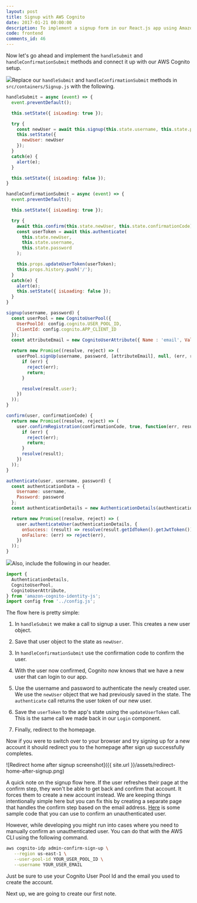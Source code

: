 ```yaml
---
layout: post
title: Signup with AWS Cognito
date: 2017-01-21 00:00:00
description: To implement a signup form in our React.js app using Amazon Cognito we are going to use the amazon-cognito-identity-js NPM package. We are going to call the signUp method to sign a user up and call the confirmRegistration method with the confirmation cade to complete the process.
code: frontend
comments_id: 46
---
```


Now let's go ahead and implement the `handleSubmit` and `handleConfirmationSubmit` methods and connect it up with our AWS Cognito setup.

<img class="code-marker" src="{{ site.url }}/assets/s.png" />Replace our `handleSubmit` and `handleConfirmationSubmit` methods in `src/containers/Signup.js` with the following.

``` javascript
handleSubmit = async (event) => {
  event.preventDefault();

  this.setState({ isLoading: true });

  try {
    const newUser = await this.signup(this.state.username, this.state.password);
    this.setState({
      newUser: newUser
    });
  }
  catch(e) {
    alert(e);
  }

  this.setState({ isLoading: false });
}

handleConfirmationSubmit = async (event) => {
  event.preventDefault();

  this.setState({ isLoading: true });

  try {
    await this.confirm(this.state.newUser, this.state.confirmationCode);
    const userToken = await this.authenticate(
      this.state.newUser,
      this.state.username,
      this.state.password
    );

    this.props.updateUserToken(userToken);
    this.props.history.push('/');
  }
  catch(e) {
    alert(e);
    this.setState({ isLoading: false });
  }
}

signup(username, password) {
  const userPool = new CognitoUserPool({
    UserPoolId: config.cognito.USER_POOL_ID,
    ClientId: config.cognito.APP_CLIENT_ID
  });
  const attributeEmail = new CognitoUserAttribute({ Name : 'email', Value : username });

  return new Promise((resolve, reject) => (
    userPool.signUp(username, password, [attributeEmail], null, (err, result) => {
      if (err) {
        reject(err);
        return;
      }

      resolve(result.user);
    })
  ));
}

confirm(user, confirmationCode) {
  return new Promise((resolve, reject) => (
    user.confirmRegistration(confirmationCode, true, function(err, result) {
      if (err) {
        reject(err);
        return;
      }
      resolve(result);
    })
  ));
}

authenticate(user, username, password) {
  const authenticationData = {
    Username: username,
    Password: password
  };
  const authenticationDetails = new AuthenticationDetails(authenticationData);

  return new Promise((resolve, reject) => (
    user.authenticateUser(authenticationDetails, {
      onSuccess: (result) => resolve(result.getIdToken().getJwtToken()),
      onFailure: (err) => reject(err),
    })
  ));
}
```

<img class="code-marker" src="{{ site.url }}/assets/s.png" />Also, include the following in our header.

``` javascript
import {
  AuthenticationDetails,
  CognitoUserPool,
  CognitoUserAttribute,
} from 'amazon-cognito-identity-js';
import config from '../config.js';
```

The flow here is pretty simple:

1. In `handleSubmit` we make a call to signup a user. This creates a new user object.

2. Save that user object to the state as `newUser`.

3. In `handleConfirmationSubmit` use the confirmation code to confirm the user.

4. With the user now confirmed, Cognito now knows that we have a new user that can login to our app.

5. Use the username and password to authenticate the newly created user. We use the `newUser` object that we had previously saved in the state. The `authenticate` call returns the user token of our new user.

6. Save the `userToken` to the app's state using the `updateUserToken` call. This is the same call we made back in our `Login` component.

7. Finally, redirect to the homepage.

Now if you were to switch over to your browser and try signing up for a new account it should redirect you to the homepage after sign up successfully completes.

![Redirect home after signup screenshot]({{ site.url }}/assets/redirect-home-after-signup.png)

A quick note on the signup flow here. If the user refreshes their page at the confirm step, they won't be able to get back and confirm that account. It forces them to create a new account instead. We are keeping things intentionally simple here but you can fix this by creating a separate page that handles the confirm step based on the email address. [Here](http://docs.aws.amazon.com/cognito/latest/developerguide/using-amazon-cognito-user-identity-pools-javascript-examples.html#using-amazon-cognito-identity-user-pools-javascript-example-confirming-user) is some sample code that you can use to confirm an unauthenticated user.

However, while developing you might run into cases where you need to manually confirm an unauthenticated user. You can do that with the AWS CLI using the following command.

```bash
aws cognito-idp admin-confirm-sign-up \
   --region us-east-1 \
   --user-pool-id YOUR_USER_POOL_ID \
   --username YOUR_USER_EMAIL
```

Just be sure to use your Cognito User Pool Id and the email you used to create the account.

Next up, we are going to create our first note.
